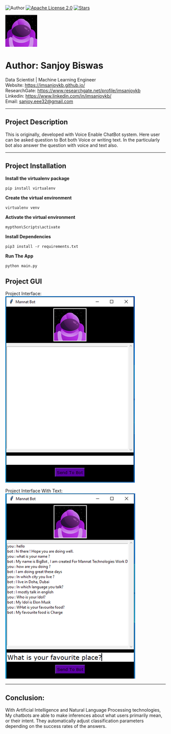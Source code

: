 
![Author](https://img.shields.io/badge/author-SanjoyBiswas-orange)
[![Apache License 2.0](https://img.shields.io/badge/license-Apache_License_2.0-5eba00.svg)](https://github.com/imsanjoykb/Voice-Enable-ChatBot/LICENSE.md)
[![Stars](https://img.shields.io/github/stars/imsanjoykb/Voice-Enable-ChatBot.svg?style=social)](https://github.com/imsanjoykb/Voice-Enable-ChatBot/)


![alt text](images/boticon.png "Title")

# Author: Sanjoy Biswas

Data Scientist | Machine Learning Engineer </br>
Website: https://imsanjoykb.github.io/ </br>
ResearchGate: https://www.researchgate.net/profile/imsanjoykb </br>
Linkedin: https://www.linkedin.com/in/imsanjoykb/ </br>
Email: sanjoy.eee32@gmail.com <br>

<hr>


## Project Description

This is originally, developed with Voice Enable ChatBot system. Here user can be asked question to Bot both Voice or writing text. In the particularly bot also answer the question with voice and text also.

<hr>

## Project Installation

<b>Install the virtualenv package</b>
```
pip install virtualenv  
```
<b>Create the virtual environment</b>
```
virtualenv venv 
```
<b>Activate the virtual environment</b>
```
mypthon\Scripts\activate
```
<b>Install Dependencies</b>
```
pip3 install -r requirements.txt
```
<b>Run The App</b>
```
python main.py
```
## Project GUI
Project Interface:
![alt text](images/project_screenshot1.PNG "Title")

Project Interface With Text:
![alt text](images/project_screenshot2.PNG "Title")

<hr>

## Conclusion:
With Artificial Intelligence and Natural Language Processing technologies, My chatbots are able to make inferences about what users primarily mean, or their intent.
They automatically adjust classification parameters depending on the success rates of the answers.

